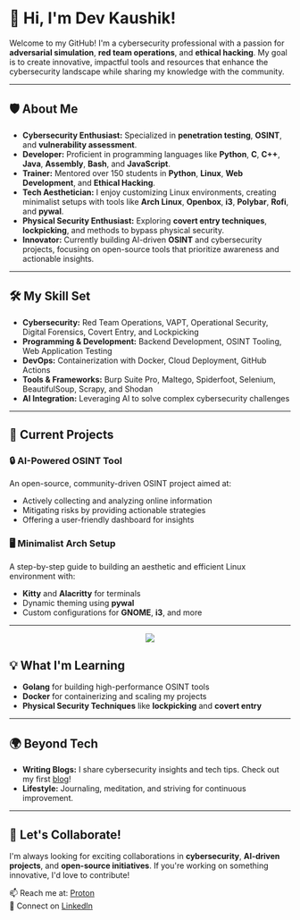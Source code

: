 # 👋 Hi, I'm Dev Kaushik!

Welcome to my GitHub! I'm a cybersecurity professional with a passion for **adversarial simulation**, **red team operations**, and **ethical hacking**. My goal is to create innovative, impactful tools and resources that enhance the cybersecurity landscape while sharing my knowledge with the community.

---

## 🛡️ About Me

- **Cybersecurity Enthusiast:** Specialized in **penetration testing**, **OSINT**, and **vulnerability assessment**.
- **Developer:** Proficient in programming languages like **Python**, **C**, **C++**, **Java**, **Assembly**, **Bash**, and **JavaScript**.
- **Trainer:** Mentored over 150 students in **Python**, **Linux**, **Web Development**, and **Ethical Hacking**.
- **Tech Aesthetician:** I enjoy customizing Linux environments, creating minimalist setups with tools like **Arch Linux**, **Openbox**, **i3**, **Polybar**, **Rofi**, and **pywal**.
- **Physical Security Enthusiast:** Exploring **covert entry techniques**, **lockpicking**, and methods to bypass physical security.
- **Innovator:** Currently building AI-driven **OSINT** and cybersecurity projects, focusing on open-source tools that prioritize awareness and actionable insights.

---

## 🛠️ My Skill Set

- **Cybersecurity:** Red Team Operations, VAPT, Operational Security, Digital Forensics, Covert Entry, and Lockpicking  
- **Programming & Development:** Backend Development, OSINT Tooling, Web Application Testing  
- **DevOps:** Containerization with Docker, Cloud Deployment, GitHub Actions  
- **Tools & Frameworks:** Burp Suite Pro, Maltego, Spiderfoot, Selenium, BeautifulSoup, Scrapy, and Shodan  
- **AI Integration:** Leveraging AI to solve complex cybersecurity challenges  

---

## 🌟 Current Projects

### 🔒 AI-Powered OSINT Tool 
An open-source, community-driven OSINT project aimed at:  
- Actively collecting and analyzing online information  
- Mitigating risks by providing actionable strategies  
- Offering a user-friendly dashboard for insights  

### 🖥️ Minimalist Arch Setup  
A step-by-step guide to building an aesthetic and efficient Linux environment with:  
- **Kitty** and **Alacritty** for terminals  
- Dynamic theming using **pywal**  
- Custom configurations for **GNOME**, **i3**, and more  

---
<p align="center">
  <img src="https://tryhackme-badges.s3.amazonaws.com/kaushik0x001.png">
</p>


## 💡 What I'm Learning

- **Golang** for building high-performance OSINT tools  
- **Docker** for containerizing and scaling my projects  
- **Physical Security Techniques** like **lockpicking** and **covert entry**  

---

## 🌍 Beyond Tech

- **Writing Blogs:** I share cybersecurity insights and tech tips. Check out my first [blog](https://xenin.hashnode.dev/still-using-nmap-try-rustscan)!  
- **Lifestyle:** Journaling, meditation, and striving for continuous improvement.  

---

## 🤝 Let's Collaborate!

I'm always looking for exciting collaborations in **cybersecurity**, **AI-driven projects**, and **open-source initiatives**. If you're working on something innovative, I'd love to contribute!

📫 Reach me at: [Proton](mailto:kaushik.exe@protonmail.com)  
💼 Connect on [LinkedIn](https://www.linkedin.com/in/0xkaushik/)  
